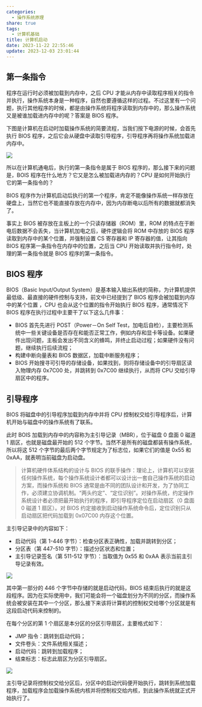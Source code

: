 ```yaml
---
categories:
  - 操作系统原理
share: true
tags:
  - 计算机基础
title: 计算机启动
date: 2023-11-22 22:55:46
update: 2023-12-03 23:01:44
---
```



## 第一条指令

程序在运行时必须被加载到内存中，之后 CPU 才能从内存中读取程序相关的指令并执行，操作系统本身是一种程序，自然也要遵循这样的过程。不过这里有一个问题，执行其他程序的时候，都是由操作系统将程序读取到内存中的，那么操作系统又是被谁加载进内存中的呢？答案是 BIOS 程序。

下图是计算机在启动时加载操作系统的简要流程，当我们按下电源的时候，会首先执行 BIOS 程序，之后它会从硬盘中读取引导程序，引导程序再将操作系统加载进内存中。


![](/images/计算机启动_image_1.png)

所以在计算机通电后，执行的第一条指令是属于 BIOS 程序的，那么接下来的问题是，BOIS 程序在什么地方？它又是怎么被加载进内存的？CPU 是如何开始执行它的第一条指令的？

BIOS 程序作为计算机启动后执行的第一个程序，肯定不能像操作系统一样存放在硬盘上，当然它也不能直接存放在内存中，因为内存断电以后所有的数据就都消失了。

事实上 BIOS 被存放在主板上的一个只读存储器（ROM）里，ROM 的特点在于断电后数据不会丢失，当计算机加电之后，硬件逻辑会将 ROM 中存放的 BIOS 程序读取到内存中的某个位置，并强制设置 CS 寄存器和 IP 寄存器的值，让其指向 BIOS 程序第一条指令在内存中的位置，之后当 CPU 开始读取并执行指令时，处理的第一条指令就是 BIOS 程序的第一条指令。

## BIOS 程序

BIOS（Basic Input/Output System）是基本输入输出系统的简称，为计算机提供最低级、最直接的硬件控制与支持，前文中已经提到了 BIOS 程序会被加载到内存中的某个位置 ，CPU 也会从这个位置的指令开始执行 BIOS 程序，通常情况下 BIOS 程序在执行过程中主要干了以下这么几件事：

- BIOS 首先先进行 POST（Power－On Self Test，加电后自检），主要检测系统中一些关键设备是否存在和能否正常工作，例如内存和显卡等设备。如果硬件出现问题，主板会发出不同含义的蜂鸣，并终止启动过程；如果硬件没有问题，继续执行后续流程；
- 构建中断向量表和 BIOS 数据区，加载中断服务程序；
- BIOS 开始搜寻可引导的存储设备，如果找到，则将存储设备中的引导扇区读入物理内存 0x7C00 处，并跳转到 0x7C00 继续执行，从而将 CPU 交给引导扇区中的程序。

## 引导程序

BIOS 将磁盘中的引导程序加载到内存中并将 CPU 控制权交给引导程序后，计算机开始与磁盘中的操作系统有了联系。

此时 BOIS 加载到内存中的内容称为主引导记录（MBR），位于磁盘 0 盘面 0 磁道 1 扇区，也就是磁盘最开始的 512 个字节。当然不是所有的磁盘都装有操作系统，所以将这 512 个字节的最后两个字节规定为了标志位，如果它们的值是 0x55 和 0xAA，就表明当前磁盘为启动盘。

>计算机硬件体系结构的设计与 BIOS 的联手操作：理论上，计算机可以安装任何操作系统，每个操作系统设计者都可以设计出一套自己操作系统的启动方案，而操作系统和 BIOS 通常是由不同的团队设计和开发，为了协同工作，必须建立协调机制。“两头约定”、“定位识别”。对操作系统，约定操作系统设计者必须把最开始执行的程序，即引导程序定位在启动扇区（0 盘面 0 磁道 1 扇区）。对 BIOS 约定接收到启动操作系统命令后，定位识别只从启动扇区把代码加载到 0x07C00 内存这个位置。

主引导记录中的内容如下：

- 启动代码（第 1-446 字节）：检查分区表正确性，加载并跳转到分区；
- 分区表（第 447-510 字节）：描述分区状态和位置；
- 主引导记录签名（第 511-512 字节）：当取值为 0x55 和 0xAA 表示当前主引导记录有效。

![](/images/计算机启动_image_2.png)

其中第一部分的 446 个字节中存储的就是启动代码，BIOS 结束后执行的就是这段程序。因为在实际使用中，我们可能会将一个磁盘划分为不同的分区，而操作系统会被安装在其中一个分区，那么接下来该将计算机的控制权交给哪个分区就是有这段启动代码来控制的。

在每个分区的第 1 个扇区是本分区的分区引导扇区，主要格式如下：

- JMP 指令：跳转到启动代码；
- 文件卷头：文件系统相关描述；
- 启动代码：跳转到加载程序；
- 结束标志：标志此扇区为分区引导扇区。

![](/images/计算机启动_image_3.png)

主引导记录将控制权交给分区后，分区中的启动代码便开始执行，跳转到系统加载程序，加载程序会加载操作系统内核并将控制权交给内核，到此操作系统就正式开始执行了。
